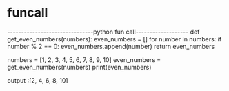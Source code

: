 # funcall
-------------------------------python fun call-------------------
def get_even_numbers(numbers):
    even_numbers = []
    for number in numbers:
        if number % 2 == 0:
            even_numbers.append(number)
    return even_numbers

numbers = [1, 2, 3, 4, 5, 6, 7, 8, 9, 10]
even_numbers = get_even_numbers(numbers)
print(even_numbers)
 
 
output :[2, 4, 6, 8, 10]
